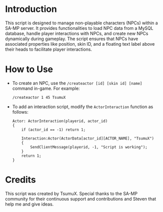 # Introduction
This script is designed to manage non-playable characters (NPCs) within a SA-MP server. It provides functionalities to load NPC data from a MySQL database, handle player interactions with NPCs, and create new NPCs dynamically during gameplay. The script ensures that NPCs have associated properties like position, skin ID, and a floating text label above their heads to facilitate player interactions.

# How to Use

- To create an NPC, use the `/createactor [id] [skin id] [name]` command in-game. For example:
  ```
  /createactor 1 45 TsumuX
  ```

- To add an interaction script, modify the `ActorInteraction` function as follows:
  ```pawn
  Actor: ActorInteraction(playerid, actor_id)
  {
      if (actor_id == -1) return 1;

      Interaction:Actor(ActorData[actor_id][ACTOR_NAME], "TsumuX")
      {
          SendClientMessage(playerid, -1, "Script is working");
      }
      return 1;
  }
  ```

# Credits
This script was created by TsumuX. Special thanks to the SA-MP community for their continuous support and contributions and Steven that help me and give ideas.
